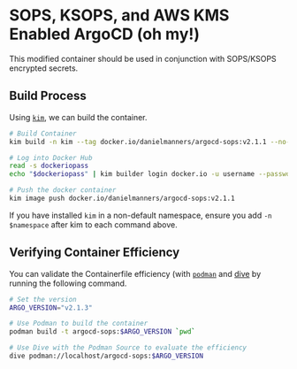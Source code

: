# SOPS, KSOPS, and AWS KMS Enabled ArgoCD (oh my!)

This modified container should be used in conjunction with SOPS/KSOPS encrypted secrets.

## Build Process

Using [`kim`](https://github.com/rancher/kim), we can build the container.

```bash
# Build Container
kim build -n kim --tag docker.io/danielmanners/argocd-sops:v2.1.1 --no-cache --file Containerfile .

# Log into Docker Hub
read -s dockeriopass
echo "$dockeriopass" | kim builder login docker.io -u username --password-stdin

# Push the docker container
kim image push docker.io/danielmanners/argocd-sops:v2.1.1
```

If you have installed `kim` in a non-default namespace, ensure you add `-n $namespace` after kim to each command above.

## Verifying Container Efficiency

You can validate the Containerfile efficiency (with [`podman`](https://podman.io/) and [dive](https://github.com/wagoodman/dive) by running the following command.

```bash
# Set the version
ARGO_VERSION="v2.1.3"

# Use Podman to build the container
podman build -t argocd-sops:$ARGO_VERSION `pwd`

# Use Dive with the Podman Source to evaluate the efficiency
dive podman://localhost/argocd-sops:$ARGO_VERSION
```
